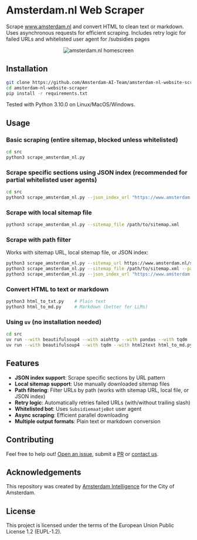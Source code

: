 # Amsterdam.nl Web Scraper

Scrape www.amsterdam.nl and convert HTML to clean text or markdown. Uses asynchronous requests for efficient scraping. Includes retry logic for failed URLs and whitelisted user agent for /subsidies pages

<figure align="center">
  <img src="media/homescreen.png" alt="amsterdam.nl homescreen">
</figure>

## Installation

```bash
git clone https://github.com/Amsterdam-AI-Team/amsterdam-nl-website-scraper.git
cd amsterdam-nl-website-scraper
pip install -r requirements.txt
```

Tested with Python 3.10.0 on Linux/MacOS/Windows.

## Usage

### Basic scraping (entire sitemap, blocked unless whitelisted)

```bash
cd src
python3 scrape_amsterdam_nl.py
```

### Scrape specific sections using JSON index (recommended for partial whitelisted user agents)

```bash
cd src
python3 scrape_amsterdam_nl.py --json_index_url "https://www.amsterdam.nl/subsidies/subsidies-alfabet?new_json=true&pager_rows=500"
```

### Scrape with local sitemap file

```bash
python3 scrape_amsterdam_nl.py --sitemap_file /path/to/sitemap.xml
```

### Scrape with path filter

Works with sitemap URL, local sitemap file, or JSON index:

```bash
python3 scrape_amsterdam_nl.py --sitemap_url https://www.amsterdam.nl/sitemap.xml --path_filter /subsidies
python3 scrape_amsterdam_nl.py --sitemap_file /path/to/sitemap.xml --path_filter /subsidies
python3 scrape_amsterdam_nl.py --json_index_url "https://www.amsterdam.nl/subsidies/subsidies-alfabet?new_json=true&pager_rows=500" --path_filter /subsidies
```

### Convert HTML to text or markdown

```bash
python3 html_to_txt.py    # Plain text
python3 html_to_md.py     # Markdown (better for LLMs)
```

### Using `uv` (no installation needed)

```bash
cd src
uv run --with beautifulsoup4 --with aiohttp --with pandas --with tqdm --with lxml --with openpyxl --with asyncio --with brotli scrape_amsterdam_nl.py --json_index_url "https://www.amsterdam.nl/subsidies/subsidies-alfabet?new_json=true&pager_rows=500"
uv run --with beautifulsoup4 --with tqdm --with html2text html_to_md.py
```

## Features

- **JSON index support**: Scrape specific sections by URL pattern
- **Local sitemap support**: Use manually downloaded sitemap files
- **Path filtering**: Filter URLs by path (works with sitemap URL, local file, or JSON index)
- **Retry logic**: Automatically retries failed URLs (with/without trailing slash)
- **Whitelisted bot**: Uses `SubsidiemaatjeBot` user agent
- **Async scraping**: Efficient parallel downloading
- **Multiple output formats**: Plain text or markdown conversion

## Contributing

Feel free to help out! [Open an issue](https://github.com/Amsterdam-AI-Team/amsterdam-nl-website-scraper/issues), submit a [PR](https://github.com/Amsterdam-AI-Team/amsterdam-nl-website-scraper/pulls) or [contact us](https://amsterdamintelligence.com/contact/).


## Acknowledgements

This repository was created by [Amsterdam Intelligence](https://amsterdamintelligence.com/) for the City of Amsterdam.

## License 

This project is licensed under the terms of the European Union Public License 1.2 (EUPL-1.2).

